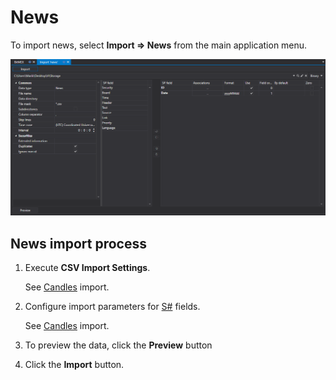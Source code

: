 # News

To import news, select **Import \=\> News** from the main application menu.

![hydra import news](../images/hydra_import_news.png)

## News import process

1. Execute **CSV Import Settings**.

   See [Candles](HydraImportCandles.md) import.
2. Configure import parameters for [S\#](StockSharpAbout.md) fields.

   See [Candles](HydraImportCandles.md) import.
3. To preview the data, click the **Preview** button
4. Click the **Import** button.
